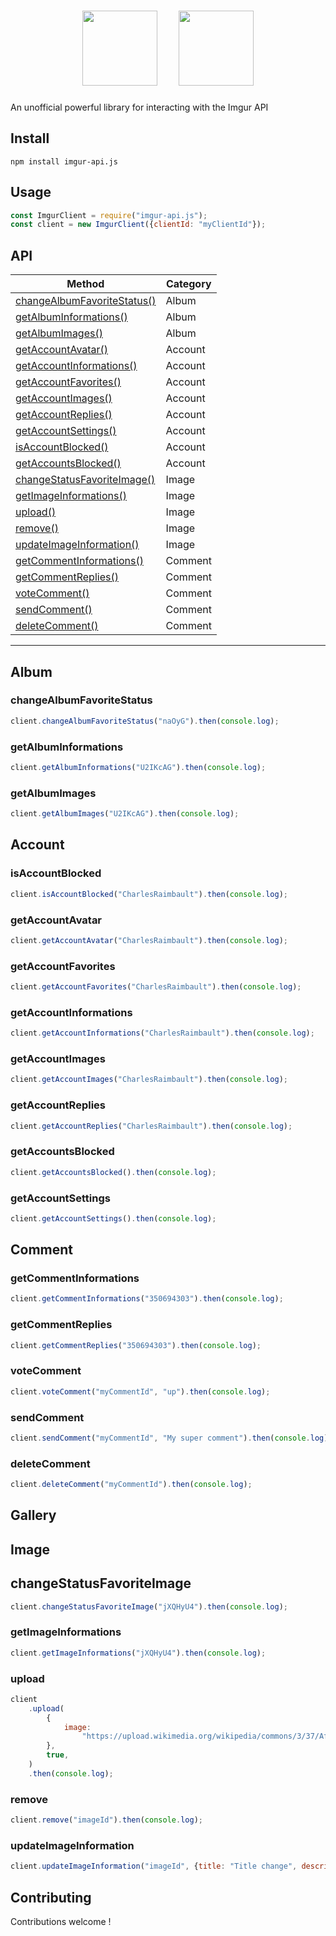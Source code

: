 <h1 align="center">
  <img height="120px" src="https://upload.wikimedia.org/wikipedia/commons/d/d9/Node.js_logo.svg" />&nbsp;&nbsp;&nbsp;&nbsp;
  <img height="120px" src="https://s.imgur.com/images/logo-1200-630.jpg?2" />
</h1>

An unofficial powerful library for interacting with the Imgur API

## Install

```
npm install imgur-api.js
```

## Usage

```javascript
const ImgurClient = require("imgur-api.js");
const client = new ImgurClient({clientId: "myClientId"});
```

## API

| Method                                                    | Category |
| --------------------------------------------------------- | -------- |
| [changeAlbumFavoriteStatus()](#changeAlbumFavoriteStatus) | Album    |
| [getAlbumInformations()](#getAlbumInformations)           | Album    |
| [getAlbumImages()](#getAlbumImages)                       | Album    |
| [getAccountAvatar()](#getAccountAvatar)                   | Account  |
| [getAccountInformations()](#getAccountInformations)       | Account  |
| [getAccountFavorites()](#getAccountFavorites)             | Account  |
| [getAccountImages()](#getAccountImages)                   | Account  |
| [getAccountReplies()](#getAccountReplies)                 | Account  |
| [getAccountSettings()](#getAccountSettings)               | Account  |
| [isAccountBlocked()](#isAccountBlocked)                   | Account  |
| [getAccountsBlocked()](#getAccountsBlocked)               | Account  |
| [changeStatusFavoriteImage()](#changeStatusFavoriteImage) | Image    |
| [getImageInformations()](#getImageInformations)           | Image    |
| [upload()](#upload)                                       | Image    |
| [remove()](#remove)                                       | Image    |
| [updateImageInformation()](#updateImageInformation)       | Image    |
| [getCommentInformations()](#getCommentInformations)       | Comment  |
| [getCommentReplies()](#getCommentReplies)                 | Comment  |
| [voteComment()](#voteComment)                             | Comment  |
| [sendComment()](#sendComment)                             | Comment  |
| [deleteComment()](#deleteComment)                         | Comment  |

---

## Album

### changeAlbumFavoriteStatus

```js
client.changeAlbumFavoriteStatus("naOyG").then(console.log);
```

### getAlbumInformations

```js
client.getAlbumInformations("U2IKcAG").then(console.log);
```

### getAlbumImages

```js
client.getAlbumImages("U2IKcAG").then(console.log);
```

## Account

### isAccountBlocked

```js
client.isAccountBlocked("CharlesRaimbault").then(console.log);
```

### getAccountAvatar

```js
client.getAccountAvatar("CharlesRaimbault").then(console.log);
```

### getAccountFavorites

```js
client.getAccountFavorites("CharlesRaimbault").then(console.log);
```

### getAccountInformations

```js
client.getAccountInformations("CharlesRaimbault").then(console.log);
```

### getAccountImages

```js
client.getAccountImages("CharlesRaimbault").then(console.log);
```

### getAccountReplies

```js
client.getAccountReplies("CharlesRaimbault").then(console.log);
```

### getAccountsBlocked

```js
client.getAccountsBlocked().then(console.log);
```

### getAccountSettings

```js
client.getAccountSettings().then(console.log);
```

## Comment

### getCommentInformations

```js
client.getCommentInformations("350694303").then(console.log);
```

### getCommentReplies

```js
client.getCommentReplies("350694303").then(console.log);
```

### voteComment

```js
client.voteComment("myCommentId", "up").then(console.log);
```

### sendComment

```js
client.sendComment("myCommentId", "My super comment").then(console.log);
```

### deleteComment

```js
client.deleteComment("myCommentId").then(console.log);
```

## Gallery

## Image

## changeStatusFavoriteImage

```js
client.changeStatusFavoriteImage("jXQHyU4").then(console.log);
```

### getImageInformations

```js
client.getImageInformations("jXQHyU4").then(console.log);
```

### upload

```js
client
	.upload(
		{
			image:
				"https://upload.wikimedia.org/wikipedia/commons/3/37/African_Bush_Elephant.jpg",
		},
		true,
	)
	.then(console.log);
```

### remove

```js
client.remove("imageId").then(console.log);
```

### updateImageInformation

```js
client.updateImageInformation("imageId", {title: "Title change", description: "Description change"})).then(console.log);
```

## Contributing

Contributions welcome !
